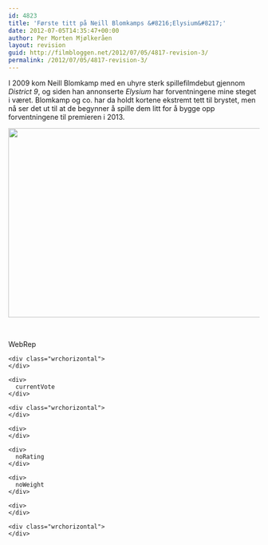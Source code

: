 ```yaml
---
id: 4823
title: 'Første titt på Neill Blomkamps &#8216;Elysium&#8217;'
date: 2012-07-05T14:35:47+00:00
author: Per Morten Mjølkeråen
layout: revision
guid: http://filmbloggen.net/2012/07/05/4817-revision-3/
permalink: /2012/07/05/4817-revision-3/
---
```

I 2009 kom Neill Blomkamp med en uhyre sterk spillefilmdebut gjennom _District 9_, og siden han annonserte _Elysium_ har forventningene mine steget i været. Blomkamp og co. har da holdt kortene ekstremt tett til brystet, men nå ser det ut til at de begynner å spille dem litt for å bygge opp forventningene til premieren i 2013.

<a href="http://filmbloggen.net/?attachment_id=4820" rel="attachment wp-att-4820"><img class="alignnone size-full wp-image-4820" src="http://filmbloggen.net/wp-content/uploads//2012/07/matt-damon-elysium-first-look-skip-crop-version-1.jpg" alt="" width="640" height="379" /></a>

&nbsp;

<div>
  <div>
    <div>
      <div>
        WebRep
      </div>
    </div>
    
    <div class="wrchorizontal">
    </div>
    
    <div>
      currentVote
    </div>
    
    <div class="wrchorizontal">
    </div>
    
    <div>
    </div>
    
    <div>
      noRating
    </div>
    
    <div>
      noWeight
    </div>
    
    <div>
    </div>
    
    <div class="wrchorizontal">
    </div>
  </div>
</div>